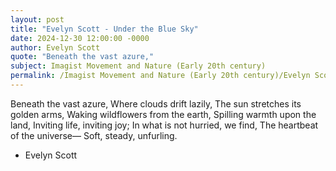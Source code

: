 ```yaml
---
layout: post
title: "Evelyn Scott - Under the Blue Sky"
date: 2024-12-30 12:00:00 -0000
author: Evelyn Scott
quote: "Beneath the vast azure,"
subject: Imagist Movement and Nature (Early 20th century)
permalink: /Imagist Movement and Nature (Early 20th century)/Evelyn Scott/Evelyn Scott - Under the Blue Sky
---
```


Beneath the vast azure,
Where clouds drift lazily,
The sun stretches its golden arms,
Waking wildflowers from the earth,
Spilling warmth upon the land,
Inviting life, inviting joy;
In what is not hurried, we find,
The heartbeat of the universe—
Soft, steady, unfurling.

- Evelyn Scott

